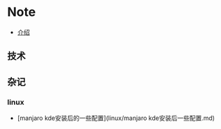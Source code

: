 # Note

* [介绍](README.md)

## 技术



## 杂记

### linux
* [manjaro kde安装后的一些配置](linux/manjaro kde安装后一些配置.md)

